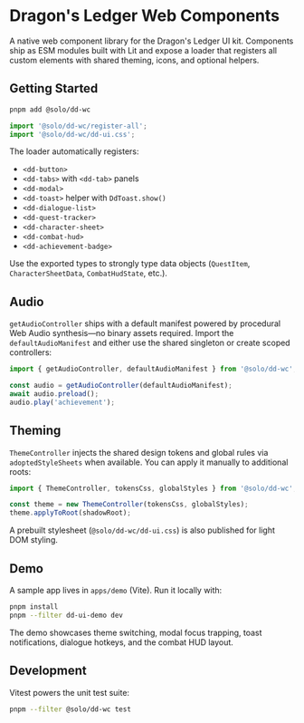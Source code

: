 # Dragon's Ledger Web Components

A native web component library for the Dragon's Ledger UI kit. Components ship as ESM modules built with Lit and expose a loader that registers all custom elements with shared theming, icons, and optional helpers.

## Getting Started

```bash
pnpm add @solo/dd-wc
```

```ts
import '@solo/dd-wc/register-all';
import '@solo/dd-wc/dd-ui.css';
```

The loader automatically registers:

- `<dd-button>`
- `<dd-tabs>` with `<dd-tab>` panels
- `<dd-modal>`
- `<dd-toast>` helper with `DdToast.show()`
- `<dd-dialogue-list>`
- `<dd-quest-tracker>`
- `<dd-character-sheet>`
- `<dd-combat-hud>`
- `<dd-achievement-badge>`

Use the exported types to strongly type data objects (`QuestItem`, `CharacterSheetData`, `CombatHudState`, etc.).

## Audio

`getAudioController` ships with a default manifest powered by procedural Web Audio synthesis—no binary assets required. Import the
`defaultAudioManifest` and either use the shared singleton or create scoped controllers:

```ts
import { getAudioController, defaultAudioManifest } from '@solo/dd-wc';

const audio = getAudioController(defaultAudioManifest);
await audio.preload();
audio.play('achievement');
```

## Theming

`ThemeController` injects the shared design tokens and global rules via `adoptedStyleSheets` when available. You can apply it manually to additional roots:

```ts
import { ThemeController, tokensCss, globalStyles } from '@solo/dd-wc';

const theme = new ThemeController(tokensCss, globalStyles);
theme.applyToRoot(shadowRoot);
```

A prebuilt stylesheet (`@solo/dd-wc/dd-ui.css`) is also published for light DOM styling.

## Demo

A sample app lives in `apps/demo` (Vite). Run it locally with:

```bash
pnpm install
pnpm --filter dd-ui-demo dev
```

The demo showcases theme switching, modal focus trapping, toast notifications, dialogue hotkeys, and the combat HUD layout.

## Development

Vitest powers the unit test suite:

```bash
pnpm --filter @solo/dd-wc test
```
